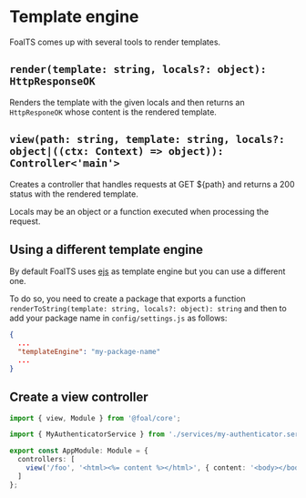 # Template engine

FoalTS comes up with several tools to render templates.

## `render(template: string, locals?: object): HttpResponseOK`

Renders the template with the given locals and then returns an `HttpResponeOK` whose content is the rendered template.

## `view(path: string, template: string, locals?: object|((ctx: Context) => object)): Controller<'main'>`

Creates a controller that handles requests at GET ${path} and returns a 200 status with the rendered template.

Locals may be an object or a function executed when processing the request.

## Using a different template engine

By default FoalTS uses [ejs](http://ejs.co/) as template engine but you can use a different one.

To do so, you need to create a package that exports a function `renderToString(template: string, locals?: object): string` and then to add your package name in `config/settings.js` as follows:

```json
{
  ...
  "templateEngine": "my-package-name"
  ...
}
```


## Create a view controller

```typescript
import { view, Module } from '@foal/core';

import { MyAuthenticatorService } from './services/my-authenticator.service';

export const AppModule: Module = {
  controllers: [
    view('/foo', '<html><%= content %></html>', { content: '<body></body>' })
  ]
};
```